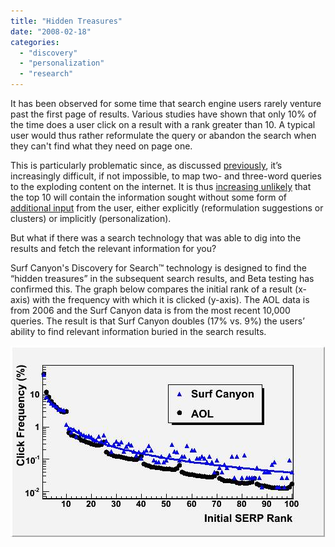 ```yaml
---
title: "Hidden Treasures"
date: "2008-02-18"
categories: 
  - "discovery"
  - "personalization"
  - "research"
---
```


It has been observed for some time that search engine users rarely venture past the first page of results. Various studies have shown that only 10% of the time does a user click on a result with a rank greater than 10. A typical user would thus rather reformulate the query or abandon the search when they can't find what they need on page one.

This is particularly problematic since, as discussed [previously](http://blog.surfcanyon.com/2007/09/19/hold-the-pickles-hold-the-lettuce/), it’s increasingly difficult, if not impossible, to map two- and three-word queries to the exploding content on the internet. It is thus [increasing unlikely](http://blog.surfcanyon.com/2008/01/16/maybe-if-i-just-add-some-quotes%e2%80%a6/) that the top 10 will contain the information sought without some form of [additional input](http://blog.surfcanyon.com/2008/02/05/dont-ask-just-do-it/) from the user, either explicitly (reformulation suggestions or clusters) or implicitly (personalization).

But what if there was a search technology that was able to dig into the results and fetch the relevant information for you?

Surf Canyon's Discovery for Search™ technology is designed to find the “hidden treasures” in the subsequent search results, and Beta testing has confirmed this. The graph below compares the initial rank of a result (x-axis) with the frequency with which it is clicked (y-axis). The AOL data is from 2006 and the Surf Canyon data is from the most recent 10,000 queries. The result is that Surf Canyon doubles (17% vs. 9%) the users’ ability to find relevant information buried in the search results.

[![SC vs AOL](/assets/images/rank-dynamics/sc-vs-aol.jpg)](http://blog.surfcanyon.com/wp-content/uploads/2008/02/sc-vs-aol.jpg "SC vs AOL")
